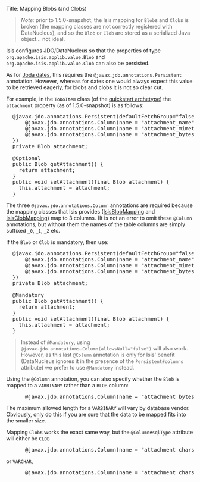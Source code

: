 Title: Mapping Blobs (and Clobs)

> *Note:* prior to 1.5.0-snapshot, the Isis mapping for `Blob`s and `Clob`s is broken (the mapping classes are not correctly registered with DataNucleus), and so the `Blob` or `Clob` are stored as a serialized Java object... not ideal.

Isis configures JDO/DataNucleus so that the properties of type `org.apache.isis.applib.value.Blob` and `org.apache.isis.applib.value.Clob` can also be persisted.

As for [Joda dates](mapping-joda-dates.html), this requires the `@javax.jdo.annotations.Persistent` annotation.  However, whereas for dates one would always expect this value to be retrieved eagerly, for blobs and clobs it is not so clear cut.

For example, in the `ToDoItem` class (of the [quickstart archetype](../../../getting-started/quickstart-archetype.html)) the `attachment` property (as of 1.5.0-snapshot) is as follows:

<pre>
  @javax.jdo.annotations.Persistent(defaultFetchGroup="false", columns = {
      @javax.jdo.annotations.Column(name = "attachment_name"),
      @javax.jdo.annotations.Column(name = "attachment_mimetype"),
      @javax.jdo.annotations.Column(name = "attachment_bytes", sqlType = "BLOB")
  })
  private Blob attachment;

  @Optional
  public Blob getAttachment() {
    return attachment;
  }
  public void setAttachment(final Blob attachment) {
    this.attachment = attachment;
  }
</pre>

The three `@javax.jdo.annotations.Column` annotations are required because the mapping classes that Isis provides ([IsisBlobMapping](https://github.com/apache/isis/blob/isis-1.4.0/component/objectstore/jdo/jdo-datanucleus/src/main/java/org/apache/isis/objectstore/jdo/datanucleus/valuetypes/IsisBlobMapping.java#L59) and [IsisClobMapping](https://github.com/apache/isis/blob/isis-1.4.0/component/objectstore/jdo/jdo-datanucleus/src/main/java/org/apache/isis/objectstore/jdo/datanucleus/valuetypes/IsisClobMapping.java#L59)) map to 3 columns.  (It is not an error to omit these `@Column` annotations, but without them the names of the table columns are simply suffixed `_0`, `_1`, `_2` etc.

If the `Blob` or `Clob` is mandatory, then use:

<pre>
  @javax.jdo.annotations.Persistent(defaultFetchGroup="false", columns = {
      @javax.jdo.annotations.Column(name = "attachment_name", allowsNull="false"),
      @javax.jdo.annotations.Column(name = "attachment_mimetype", allowsNull="false"),
      @javax.jdo.annotations.Column(name = "attachment_bytes", sqlType = "BLOB", allowsNull="false")
  })
  private Blob attachment;

  @Mandatory
  public Blob getAttachment() {
    return attachment;
  }
  public void setAttachment(final Blob attachment) {
    this.attachment = attachment;
  }
</pre>

> Instead of `@Mandatory`, using `@javax.jdo.annotations.Column(allowsNull="false")` will also work.  However, as this last `@Column` annotation is only for Isis' benefit (DataNucleus ignores it in the presence of the `Persistent#columns` attribute) we prefer to use `@Mandatory` instead.

Using the `@Column` annotation, you can also specify whether the `Blob` is mapped to a `VARBINARY` rather than a `BLOB` column:

<pre>
      @javax.jdo.annotations.Column(name = "attachment_bytes", sqlType = "VARBINARY", length=2048)
</pre>

The maximum allowed length for a `VARBINARY` will vary by database vendor.  Obviously, only do this if you are sure that the data to be mapped fits into the smaller size.  

Mapping `Clob`s works the exact same way, but the `@Column#sqlType` attribute will either be `CLOB`

<pre>
      @javax.jdo.annotations.Column(name = "attachment_chars", sqlType = "CLOB")
</pre>

or `VARCHAR`, 

<pre>
      @javax.jdo.annotations.Column(name = "attachment_chars", sqlType = "VARCHAR", length=2048)
</pre>

